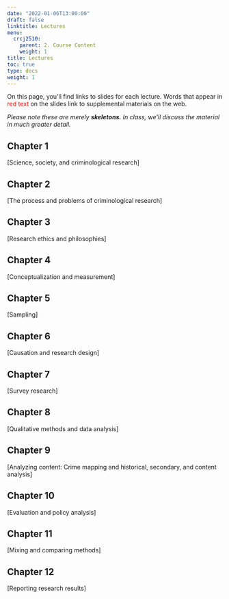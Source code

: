 ```yaml
---
date: "2022-01-06T13:00:00"
draft: false
linktitle: Lectures
menu:
  crcj2510:
    parent: 2. Course Content
    weight: 1
title: Lectures
toc: true
type: docs
weight: 1
---
```


On this page, you'll find links to slides for each lecture. Words that appear in <span style="color:red">red text</span> on the slides link to supplemental materials on the web.

*Please note these are merely* ***skeletons.*** *In class, we'll discuss the material in much greater detail.* 

## Chapter 1

[Science, society, and criminological research]

## Chapter 2

[The process and problems of criminological research]

## Chapter 3

[Research ethics and philosophies]

## Chapter 4

[Conceptualization and measurement]

## Chapter 5

[Sampling]

## Chapter 6

[Causation and research design]

## Chapter 7

[Survey research]

## Chapter 8

[Qualitative methods and data analysis]

## Chapter 9

[Analyzing content: Crime mapping and historical, secondary, and content analysis]

## Chapter 10

[Evaluation and policy analysis]

## Chapter 11

[Mixing and comparing methods]

## Chapter 12

[Reporting research results]